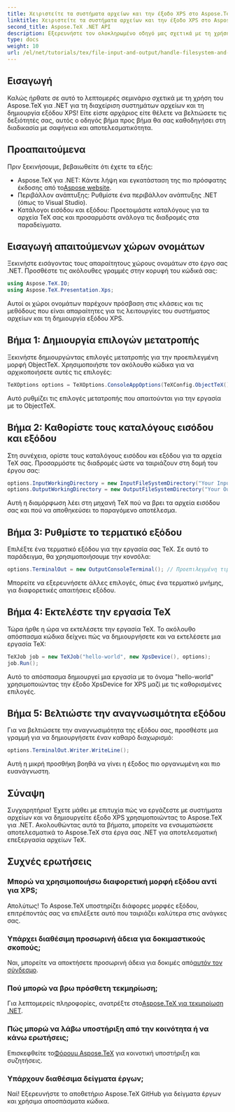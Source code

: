 ```yaml
---
title: Χειριστείτε τα συστήματα αρχείων και την έξοδο XPS στο Aspose.TeX για .NET
linktitle: Χειριστείτε τα συστήματα αρχείων και την έξοδο XPS στο Aspose.TeX για .NET
second_title: Aspose.TeX .NET API
description: Εξερευνήστε τον ολοκληρωμένο οδηγό μας σχετικά με τη χρήση του Aspose.TeX για .NET για τη διαχείριση συστημάτων αρχείων και τη δημιουργία εξόδου XPS. Αυτό το σεμινάριο βήμα προς βήμα καλύπτει τα πάντα, από τη ρύθμιση του περιβάλλοντος σας έως την εκτέλεση μιας εργασίας TeX.
type: docs
weight: 10
url: /el/net/tutorials/tex/file-input-and-output/handle-filesystem-and-xps-output/
---
```

## Εισαγωγή

Καλώς ήρθατε σε αυτό το λεπτομερές σεμινάριο σχετικά με τη χρήση του Aspose.TeX για .NET για τη διαχείριση συστημάτων αρχείων και τη δημιουργία εξόδου XPS! Είτε είστε αρχάριος είτε θέλετε να βελτιώσετε τις δεξιότητές σας, αυτός ο οδηγός βήμα προς βήμα θα σας καθοδηγήσει στη διαδικασία με σαφήνεια και αποτελεσματικότητα.

## Προαπαιτούμενα

Πριν ξεκινήσουμε, βεβαιωθείτε ότι έχετε τα εξής:

-  Aspose.TeX για .NET: Κάντε λήψη και εγκατάσταση της πιο πρόσφατης έκδοσης από το[Aspose website](https://releases.aspose.com/tex/net/).
- Περιβάλλον ανάπτυξης: Ρυθμίστε ένα περιβάλλον ανάπτυξης .NET (όπως το Visual Studio).
- Κατάλογοι εισόδου και εξόδου: Προετοιμάστε καταλόγους για τα αρχεία TeX σας και προσαρμόστε ανάλογα τις διαδρομές στα παραδείγματα.

## Εισαγωγή απαιτούμενων χώρων ονομάτων

Ξεκινήστε εισάγοντας τους απαραίτητους χώρους ονομάτων στο έργο σας .NET. Προσθέστε τις ακόλουθες γραμμές στην κορυφή του κώδικά σας:

```csharp
using Aspose.TeX.IO;
using Aspose.TeX.Presentation.Xps;
```

Αυτοί οι χώροι ονομάτων παρέχουν πρόσβαση στις κλάσεις και τις μεθόδους που είναι απαραίτητες για τις λειτουργίες του συστήματος αρχείων και τη δημιουργία εξόδου XPS.

## Βήμα 1: Δημιουργία επιλογών μετατροπής

Ξεκινήστε δημιουργώντας επιλογές μετατροπής για την προεπιλεγμένη μορφή ObjectTeX. Χρησιμοποιήστε τον ακόλουθο κώδικα για να αρχικοποιήσετε αυτές τις επιλογές:

```csharp
TeXOptions options = TeXOptions.ConsoleAppOptions(TeXConfig.ObjectTeX());
```

Αυτό ρυθμίζει τις επιλογές μετατροπής που απαιτούνται για την εργασία με το ObjectTeX.

## Βήμα 2: Καθορίστε τους καταλόγους εισόδου και εξόδου

Στη συνέχεια, ορίστε τους καταλόγους εισόδου και εξόδου για τα αρχεία TeX σας. Προσαρμόστε τις διαδρομές ώστε να ταιριάζουν στη δομή του έργου σας:

```csharp
options.InputWorkingDirectory = new InputFileSystemDirectory("Your Input Directory");
options.OutputWorkingDirectory = new OutputFileSystemDirectory("Your Output Directory");
```

Αυτή η διαμόρφωση λέει στη μηχανή TeX πού να βρει τα αρχεία εισόδου σας και πού να αποθηκεύσει το παραγόμενο αποτέλεσμα.

## Βήμα 3: Ρυθμίστε το τερματικό εξόδου

Επιλέξτε ένα τερματικό εξόδου για την εργασία σας TeX. Σε αυτό το παράδειγμα, θα χρησιμοποιήσουμε την κονσόλα:

```csharp
options.TerminalOut = new OutputConsoleTerminal(); // Προεπιλεγμένη τιμή. Αυθαίρετη ανάθεση.
```

Μπορείτε να εξερευνήσετε άλλες επιλογές, όπως ένα τερματικό μνήμης, για διαφορετικές απαιτήσεις εξόδου.

## Βήμα 4: Εκτελέστε την εργασία TeX

Τώρα ήρθε η ώρα να εκτελέσετε την εργασία TeX. Το ακόλουθο απόσπασμα κώδικα δείχνει πώς να δημιουργήσετε και να εκτελέσετε μια εργασία TeX:

```csharp
TeXJob job = new TeXJob("hello-world", new XpsDevice(), options);
job.Run();
```

Αυτό το απόσπασμα δημιουργεί μια εργασία με το όνομα "hello-world" χρησιμοποιώντας την έξοδο XpsDevice for XPS μαζί με τις καθορισμένες επιλογές.

## Βήμα 5: Βελτιώστε την αναγνωσιμότητα εξόδου

Για να βελτιώσετε την αναγνωσιμότητα της εξόδου σας, προσθέστε μια γραμμή για να δημιουργήσετε έναν καθαρό διαχωρισμό:

```csharp
options.TerminalOut.Writer.WriteLine();
```

Αυτή η μικρή προσθήκη βοηθά να γίνει η έξοδος πιο οργανωμένη και πιο ευανάγνωστη.

## Σύναψη

Συγχαρητήρια! Έχετε μάθει με επιτυχία πώς να εργάζεστε με συστήματα αρχείων και να δημιουργείτε έξοδο XPS χρησιμοποιώντας το Aspose.TeX για .NET. Ακολουθώντας αυτά τα βήματα, μπορείτε να ενσωματώσετε αποτελεσματικά το Aspose.TeX στα έργα σας .NET για αποτελεσματική επεξεργασία αρχείων TeX.

## Συχνές ερωτήσεις

### Μπορώ να χρησιμοποιήσω διαφορετική μορφή εξόδου αντί για XPS;

Απολύτως! Το Aspose.TeX υποστηρίζει διάφορες μορφές εξόδου, επιτρέποντάς σας να επιλέξετε αυτό που ταιριάζει καλύτερα στις ανάγκες σας.

### Υπάρχει διαθέσιμη προσωρινή άδεια για δοκιμαστικούς σκοπούς;

 Ναι, μπορείτε να αποκτήσετε προσωρινή άδεια για δοκιμές από[αυτόν τον σύνδεσμο](https://purchase.conholdate.com/temporary-license/).

### Πού μπορώ να βρω πρόσθετη τεκμηρίωση;

 Για λεπτομερείς πληροφορίες, ανατρέξτε στο[Aspose.TeX για τεκμηρίωση .NET](https://reference.aspose.com/tex/net/).

### Πώς μπορώ να λάβω υποστήριξη από την κοινότητα ή να κάνω ερωτήσεις;

 Επισκεφθείτε το[Φόρουμ Aspose.TeX](https://forum.aspose.com/c/tex/47) για κοινοτική υποστήριξη και συζητήσεις.

### Υπάρχουν διαθέσιμα δείγματα έργων;

Ναί! Εξερευνήστε το αποθετήριο Aspose.TeX GitHub για δείγματα έργων και χρήσιμα αποσπάσματα κώδικα.
